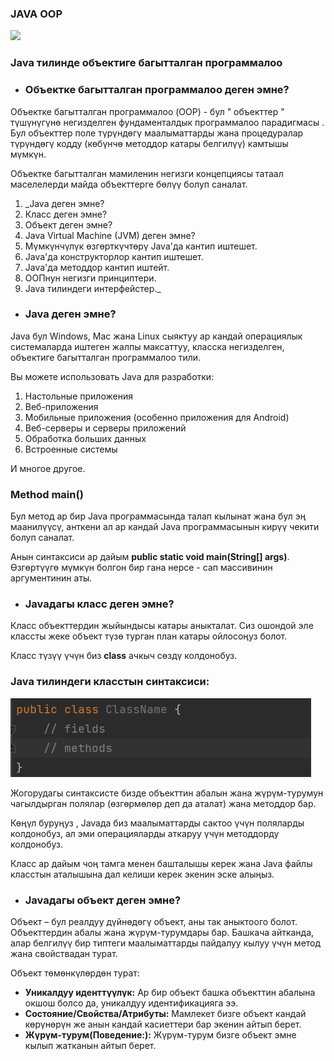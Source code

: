 ### JAVA OOP
<a href="https://www.freecodecamp.org/news/object-oriented-programming-concepts-java/">
<img src="https://encrypted-tbn0.gstatic.com/images?q=tbn:ANd9GcRgsUFjzMv_aSezEhUZugbDJc48m7AGsRKzekXyZciJPvpzmBi-4sCDMund8LzrQlgViIo&usqp=CAU">
</a>


### Java тилинде объектиге багытталган программалоо
* ### Объектке багытталган программалоо деген эмне?
Объектке багытталган программалоо (OOP) - бул 
" объекттер " түшүнүгүнө негизделген фундаменталдык программалоо парадигмасы .
Бул объекттер поле түрүндөгү маалыматтарды жана процедуралар түрүндөгү кодду 
(көбүнчө методдор катары белгилүү) камтышы мүмкүн.

Объектке багытталган мамиленин негизги концепциясы татаал маселелерди майда объекттерге бөлүү болуп саналат.

1. _Java деген эмне?
2. Класс деген эмне?
3. Объект деген эмне?
4. Java Virtual Machine (JVM) деген эмне?
5. Мүмкүнчүлүк өзгөрткүчтөрү Java'да кантип иштешет.
6. Java'да конструкторлор кантип иштешет.
7. Java'да методдор кантип иштейт.
8. ООПнун негизги принциптери.
9. Java тилиндеги интерфейстер._

* ### Java деген эмне?
Java бул Windows, Mac жана Linux сыяктуу ар кандай операциялык системаларда иштеген жалпы максаттуу, класска негизделген, объектиге багытталган программалоо тили.

Вы можете использовать Java для разработки:

1. Настольные приложения
2. Веб-приложения
3. Мобильные приложения (особенно приложения для Android)
4. Веб-серверы и серверы приложений
5. Обработка больших данных
6. Встроенные системы

И многое другое.

### Method main()

Бул метод ар бир Java программасында талап кылынат жана бул эң маанилүүсү, анткени ал ар кандай Java программасынын кирүү чекити болуп саналат.

Анын синтаксиси ар дайым **public static void main(String[] args)**. Өзгөртүүгө мүмкүн болгон бир гана нерсе - сап массивинин аргументинин аты. 

* ### Javaдагы класс деген эмне?
Класс объекттердин жыйындысы катары аныкталат. Сиз ошондой эле классты жеке объект түзө турган план катары ойлосоңуз болот.

Класс түзүү үчүн биз **class** ачкыч сөздү колдонобуз.

### Java тилиндеги класстын синтаксиси:
![img_1.png](img_1.png)

Жогорудагы синтаксисте бизде объекттин абалын жана жүрүм-турумун чагылдырган полялар (өзгөрмөлөр деп да аталат) жана методдор бар.

Көңүл буруңуз , Javaда биз маалыматтарды сактоо үчүн поляларды колдонобуз, ал эми операцияларды аткаруу үчүн методдорду колдонобуз.

Класс ар дайым чоң тамга менен башталышы керек жана Java файлы класстын аталышына дал келиши керек экенин эске алыңыз.

* ### Javaдагы объект деген эмне?
Объект – бул реалдуу дүйнөдөгү объект, аны так аныктоого болот. Объекттердин абалы жана жүрүм-турумдары бар. Башкача айтканда, алар белгилүү бир типтеги маалыматтарды пайдалуу кылуу үчүн метод жана свойствадан турат.

Объект төмөнкүлөрдөн турат:

* **Уникалдуу иденттүүлүк:** Ар бир объект башка объекттин абалына окшош болсо да, уникалдуу идентификацияга ээ.
* **Состояние/Свойства/Атрибуты:** Мамлекет бизге объект кандай көрүнөрүн же анын кандай касиеттери бар экенин айтып берет.
* **Жүрүм-турум(Поведение:):** Жүрүм-турум бизге объект эмне кылып жатканын айтып берет.